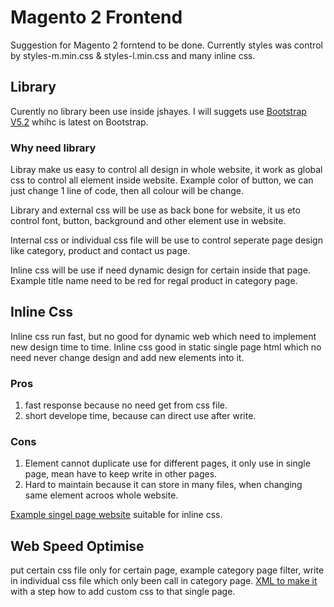 # Magento 2 Frontend
Suggestion for Magento 2 forntend to be done. Currently styles was control by styles-m.min.css & styles-l.min.css and many inline css.
## Library

Curently no library been use inside jshayes. I will  suggets use [Bootstrap V5.2](https://getbootstrap.com/docs/5.2/getting-started/introduction/) whihc is latest on Bootstrap.


### Why need library
Libray make us easy to control all design in whole website, it work as global css to control all element inside website. Example color of button, we can just change 1 line of code, then all colour will be change.

Library and external css will be use as back bone for website, it us eto control font, button, background and other element use in website.

Internal css or individual css file will be use to control seperate page design like category, product and contact us page.

Inline css will be use if need dynamic design for certain inside that page. Example title name need to be red for regal product in category page.

## Inline Css
 Inline css run fast, but no good for dynamic web which need to implement new design time to time. Inline css good in static single page html which no need never change design and add new elements into it.
 ### Pros
 1. fast response because no need get from css file.
 2. short develope time, because can direct use after write.

  ### Cons
  1. Element cannot duplicate use for different pages, it only use in single page, mean have to keep write in other pages.
  2. Hard to maintain because it can store in many files, when changing same element acroos whole website.
     
[Example singel page website](https://rainfora.com.my/) suitable for inline css.

## Web Speed Optimise
put certain css file only for certain page, example category page filter, write in individual css file which only been call in category page. [XML to make it](https://magecomp.com/blog/apply-custom-css-for-specific-cms-page-magento-2/) with a step how to add custom css to that single page.

